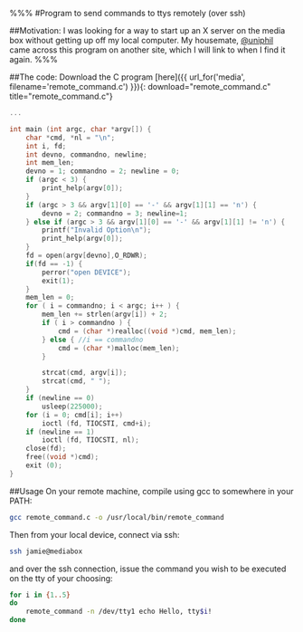 %%%
#Program to send commands to ttys remotely
(over ssh)

##Motivation:
I was looking for a way to start up an X server on the media box without getting up off my local computer. My housemate, [@uniphil](https://github.com/uniphil "His GitHub page") came across this program on another site, which I will link to when I find it again.
%%%

##The code:
Download the C program [here]({{ url_for('media', filename='remote_command.c') }}){: download="remote_command.c" title="remote_command.c"}


```C
...

int main (int argc, char *argv[]) {
    char *cmd, *nl = "\n";
    int i, fd;
    int devno, commandno, newline;
    int mem_len;
    devno = 1; commandno = 2; newline = 0;
    if (argc < 3) {
        print_help(argv[0]);
    }
    if (argc > 3 && argv[1][0] == '-' && argv[1][1] == 'n') {
        devno = 2; commandno = 3; newline=1;
    } else if (argc > 3 && argv[1][0] == '-' && argv[1][1] != 'n') {
        printf("Invalid Option\n");
        print_help(argv[0]);
    }
    fd = open(argv[devno],O_RDWR);
    if(fd == -1) {
        perror("open DEVICE");
        exit(1);
    }
    mem_len = 0;
    for ( i = commandno; i < argc; i++ ) {
        mem_len += strlen(argv[i]) + 2;
        if ( i > commandno ) {
            cmd = (char *)realloc((void *)cmd, mem_len);
        } else { //i == commandno
            cmd = (char *)malloc(mem_len);
        }

        strcat(cmd, argv[i]);
        strcat(cmd, " ");
    }
    if (newline == 0)
        usleep(225000);
    for (i = 0; cmd[i]; i++)
        ioctl (fd, TIOCSTI, cmd+i);
    if (newline == 1)
        ioctl (fd, TIOCSTI, nl);
    close(fd);
    free((void *)cmd);
    exit (0);
}
```

##Usage
On your remote machine, compile using gcc to somewhere in your PATH:
```bash
gcc remote_command.c -o /usr/local/bin/remote_command
```

Then from your local device, connect via ssh:
```bash
ssh jamie@mediabox
```

and over the ssh connection, issue the command you wish to be executed on the tty of your choosing:
```bash
for i in {1..5}
do
    remote_command -n /dev/tty1 echo Hello, tty$i!
done
```
